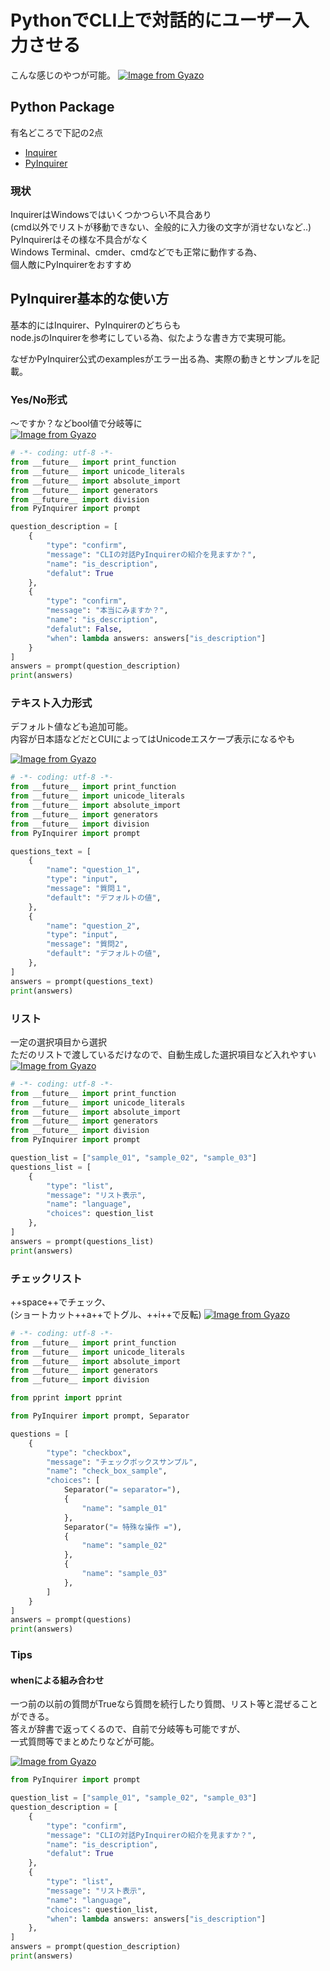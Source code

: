 # PythonでCLI上で対話的にユーザー入力させる

こんな感じのやつが可能。
[![Image from Gyazo](https://i.gyazo.com/234794e430c4ab5945eb005b98946550.gif)](https://gyazo.com/234794e430c4ab5945eb005b98946550)

## Python Package
有名どころで下記の2点  

- [Inquirer](https://pypi.org/project/inquirer/)
- [PyInquirer](https://pypi.org/project/PyInquirer/)

### 現状
InquirerはWindowsではいくつかつらい不具合あり  
(cmd以外でリストが移動できない、全般的に入力後の文字が消せないなど..)  
PyInquirerはその様な不具合がなく  
Windows Terminal、cmder、cmdなどでも正常に動作する為、  
個人敵にPyInquirerをおすすめ  


## PyInquirer基本的な使い方
基本的にはInquirer、PyInquirerのどちらも  
node.jsのInquirerを参考にしている為、似たような書き方で実現可能。

なぜかPyInquirer公式のexamplesがエラー出る為、実際の動きとサンプルを記載。


### Yes/No形式
～ですか？などbool値で分岐等に  
[![Image from Gyazo](https://i.gyazo.com/b10aec66cc86083e0f107ea639fb9ab7.gif)](https://gyazo.com/b10aec66cc86083e0f107ea639fb9ab7)
``` python
# -*- coding: utf-8 -*-
from __future__ import print_function
from __future__ import unicode_literals
from __future__ import absolute_import
from __future__ import generators
from __future__ import division
from PyInquirer import prompt

question_description = [
    {
        "type": "confirm",
        "message": "CLIの対話PyInquirerの紹介を見ますか？",
        "name": "is_description",
        "defalut": True
    },
    {
        "type": "confirm",
        "message": "本当にみますか？",
        "name": "is_description",
        "defalut": False,
        "when": lambda answers: answers["is_description"]
    }
]
answers = prompt(question_description)
print(answers)
```

### テキスト入力形式
デフォルト値なども追加可能。  
内容が日本語などだとCUIによってはUnicodeエスケープ表示になるやも  

[![Image from Gyazo](https://i.gyazo.com/ad027b1113ab84a92cffcab7c92efa49.gif)](https://gyazo.com/ad027b1113ab84a92cffcab7c92efa49)
``` python
# -*- coding: utf-8 -*-
from __future__ import print_function
from __future__ import unicode_literals
from __future__ import absolute_import
from __future__ import generators
from __future__ import division
from PyInquirer import prompt

questions_text = [
    {
        "name": "question_1",
        "type": "input",
        "message": "質問１",
        "default": "デフォルトの値",
    },
    {
        "name": "question_2",
        "type": "input",
        "message": "質問2",
        "default": "デフォルトの値",
    },
]
answers = prompt(questions_text)
print(answers)
```

### リスト
一定の選択項目から選択  
ただのリストで渡しているだけなので、自動生成した選択項目など入れやすい  
[![Image from Gyazo](https://i.gyazo.com/64a5b375b204f47fd1a5e28146fc143b.gif)](https://gyazo.com/64a5b375b204f47fd1a5e28146fc143b)
``` python
# -*- coding: utf-8 -*-
from __future__ import print_function
from __future__ import unicode_literals
from __future__ import absolute_import
from __future__ import generators
from __future__ import division
from PyInquirer import prompt

question_list = ["sample_01", "sample_02", "sample_03"]
questions_list = [
    {
        "type": "list",
        "message": "リスト表示",
        "name": "language",
        "choices": question_list
    },
]
answers = prompt(questions_list)
print(answers)

```

### チェックリスト
++space++でチェック、  
(ショートカット++a++でトグル、++i++で反転)
[![Image from Gyazo](https://i.gyazo.com/b9a09d4f02a5f6852e0b6de33d72ee76.gif)](https://gyazo.com/b9a09d4f02a5f6852e0b6de33d72ee76)
``` python
# -*- coding: utf-8 -*-
from __future__ import print_function
from __future__ import unicode_literals
from __future__ import absolute_import
from __future__ import generators
from __future__ import division

from pprint import pprint

from PyInquirer import prompt, Separator

questions = [
    {
        "type": "checkbox",
        "message": "チェックボックスサンプル",
        "name": "check_box_sample",
        "choices": [
            Separator("= separator="),
            {
                "name": "sample_01"
            },
            Separator("= 特殊な操作 ="),
            {
                "name": "sample_02"
            },
            {
                "name": "sample_03"
            },
        ]
    }
]
answers = prompt(questions)
print(answers)

```

### Tips
#### whenによる組み合わせ
一つ前の以前の質問がTrueなら質問を続行したり質問、リスト等と混ぜることができる。  
答えが辞書で返ってくるので、自前で分岐等も可能ですが、  
一式質問等でまとめたりなどが可能。

[![Image from Gyazo](https://i.gyazo.com/69e1be7297956ee7b49a71c220afbe79.gif)](https://gyazo.com/69e1be7297956ee7b49a71c220afbe79)
``` python
from PyInquirer import prompt

question_list = ["sample_01", "sample_02", "sample_03"]
question_description = [
    {
        "type": "confirm",
        "message": "CLIの対話PyInquirerの紹介を見ますか？",
        "name": "is_description",
        "defalut": True
    },
    {
        "type": "list",
        "message": "リスト表示",
        "name": "language",
        "choices": question_list,
        "when": lambda answers: answers["is_description"]
    },
]
answers = prompt(question_description)
print(answers)
```